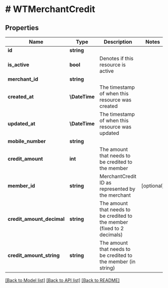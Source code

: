 # # WTMerchantCredit

## Properties

Name | Type | Description | Notes
------------ | ------------- | ------------- | -------------
**id** | **string** |  |
**is_active** | **bool** | Denotes if this resource is active |
**merchant_id** | **string** |  |
**created_at** | **\DateTime** | The timestamp of when this resource was created |
**updated_at** | **\DateTime** | The timestamp of when this resource was updated |
**mobile_number** | **string** |  |
**credit_amount** | **int** | The amount that needs to be credited to the member |
**member_id** | **string** | MerchantCredit ID as represented by the merchant | [optional]
**credit_amount_decimal** | **string** | The amount that needs to be credited to the member (fixed to 2 decimals) |
**credit_amount_string** | **string** | The amount that needs to be credited to the member (in string) |

[[Back to Model list]](../../README.md#models) [[Back to API list]](../../README.md#endpoints) [[Back to README]](../../README.md)
